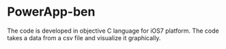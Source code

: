 PowerApp-ben
============
The code is developed in objective C language for iOS7 platform. The code takes a data from a csv file and visualize it graphically.
